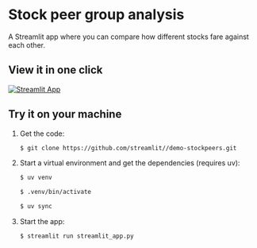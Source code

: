 # Stock peer group analysis

A Streamlit app where you can compare how different stocks fare against each other.

## View it in one click

[![Streamlit App](https://static.streamlit.io/badges/streamlit_badge_black_white.svg)](https://stockpeers.streamlit.app)

## Try it on your machine

1. Get the code:

   ```sh
   $ git clone https://github.com/streamlit//demo-stockpeers.git
   ```

2. Start a virtual environment and get the dependencies (requires uv):

   ```sh
   $ uv venv

   $ .venv/bin/activate

   $ uv sync
   ```

3. Start the app:

    ```sh
    $ streamlit run streamlit_app.py
    ```
